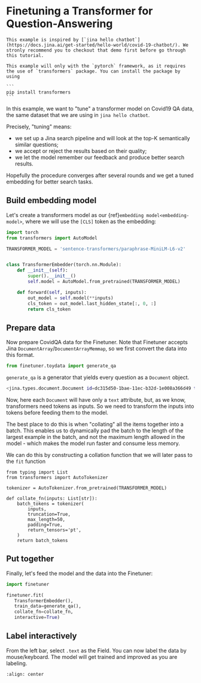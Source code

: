 # Finetuning a Transformer for Question-Answering

```{tip}
This example is inspired by [`jina hello chatbot`](https://docs.jina.ai/get-started/hello-world/covid-19-chatbot/). We stronly recommend you to checkout that demo first before go through this tutorial.
```

````{info}
This example will only with the `pytorch` framework, as it requires the use of `transformers` package. You can install the package by using

```
pip install transformers
```
````

In this example, we want to "tune" a transformer model on Covid19 QA data, the same dataset that we are using in `jina hello chatbot`.

Precisely, "tuning" means: 
- we set up a Jina search pipeline and will look at the top-K semantically similar questions;
- we accept or reject the results based on their quality;
- we let the model remember our feedback and produce better search results.

Hopefully the procedure converges after several rounds and we get a tuned embedding for better search tasks.

## Build embedding model

Let's create a transformers model as our {ref}`embedding model<embedding-model>`, where we will use the `[CLS]` token as the embedding:


```python
import torch
from transformers import AutoModel

TRANSFORMER_MODEL = 'sentence-transformers/paraphrase-MiniLM-L6-v2'


class TransformerEmbedder(torch.nn.Module):
    def __init__(self):
        super().__init__()
        self.model = AutoModel.from_pretrained(TRANSFORMER_MODEL)

    def forward(self, inputs):
        out_model = self.model(**inputs)
        cls_token = out_model.last_hidden_state[:, 0, :]
        return cls_token
```
## Prepare data

Now prepare CovidQA data for the Finetuner. Note that Finetuner accepts Jina `DocumentArray`/`DocumentArrayMemmap`, so we first convert the data into this format.

```python
from finetuner.toydata import generate_qa
```

`generate_qa` is a generator that yields every question as a `Document` object.

```bash
<jina.types.document.Document id=dc315d50-1bae-11ec-b32d-1e008a366d49 tags={'wrong_answer': "If you have been in...', 'answer': 'Your doctor ...'} at 5794172560>
```

Now, here each `Document` will have only a `text` attribute, but, as we know, transformers need tokens as inputs. So we need to transform the inputs into tokens before feeding them to the model.

The best place to do this is when "collating" all the items together into a batch. This enables us to dynamically pad the batch to the length of the largest example in the batch, and not the maximum length allowed in the model - which makes the model run faster and consume less memory.

We can do this by constructing a collation function that we will later pass to the `fit` function

```{python}
from typing import List
from transformers import AutoTokenizer

tokenizer = AutoTokenizer.from_pretrained(TRANSFORMER_MODEL)

def collate_fn(inputs: List[str]):
    batch_tokens = tokenizer(
        inputs,
        truncation=True,
        max_length=50,
        padding=True,
        return_tensors='pt',
    )
    return batch_tokens
```

## Put together

Finally, let's feed the model and the data into the Finetuner:

```python
import finetuner

finetuner.fit(
   TransformerEmbedder(),
   train_data=generate_qa(),
   collate_fn=collate_fn,
   interactive=True)
```

## Label interactively

From the left bar, select `.text` as the Field. You can now label the data by mouse/keyboard. The model will get trained and improved as you are labeling.

```{figure} covid-labeler.gif
:align: center
```
